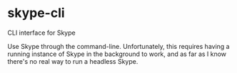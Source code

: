 skype-cli
=========

CLI interface for Skype

Use Skype through the command-line. Unfortunately, this requires having a running instance of Skype in the background to work, and as far as I know there's no real way to run a headless Skype.
